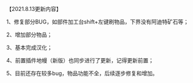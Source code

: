 【2021.8.13更新内容】

1、修复部分BUG，如部件加工台shift+左键刷物品，下界没有阿迪特矿石等；

2、增加部分物品；

3、基本完成汉化；

4、前置插件地幔（新版）也同步进行了更新，记得更新前置；

5、目前还存在较多bug，物品功能不全，后续逐步修复和增加。

